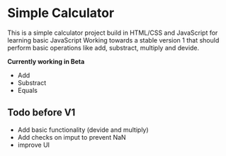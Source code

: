 # Simple Calculator

This is a simple calculator project build in HTML/CSS and JavaScript for learning basic JavaScript
Working towards a stable version 1 that should perform basic operations like add, substract, multiply and devide.

**Currently working in Beta**
- Add
- Substract
- Equals

## Todo before V1
- Add basic functionality (devide and multiply)
- Add checks on imput to prevent NaN
- improve UI


